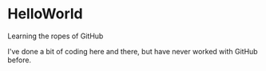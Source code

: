 # HelloWorld
Learning the ropes of GitHub

I've done a bit of coding here and there, but have never worked with GitHub before.
